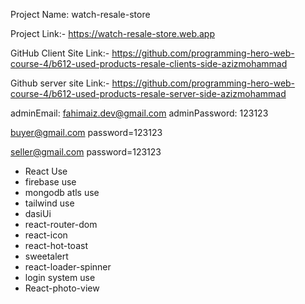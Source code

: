 Project Name: watch-resale-store

Project Link:- https://watch-resale-store.web.app

GitHub Client Site Link:- https://github.com/programming-hero-web-course-4/b612-used-products-resale-clients-side-azizmohammad

Github server site Link:- https://github.com/programming-hero-web-course-4/b612-used-products-resale-server-side-azizmohammad


adminEmail: fahimaiz.dev@gmail.com
adminPassword: 123123

buyer@gmail.com
password=123123

seller@gmail.com
password=123123


- React Use
- firebase use
- mongodb atls use
- tailwind use
- dasiUi
- react-router-dom
- react-icon
- react-hot-toast
- sweetalert 
- react-loader-spinner 
- login system use
- React-photo-view

